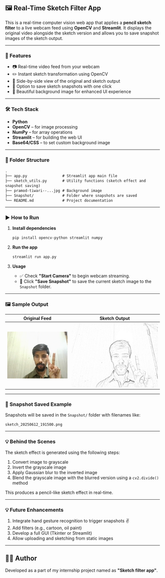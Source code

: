 ## 🖼️ Real-Time Sketch Filter App

This is a real-time computer vision web app that applies a **pencil sketch filter** to a live webcam feed using **OpenCV** and **Streamlit**. It displays the original video alongside the sketch version and allows you to save snapshot images of the sketch output.

---

### 📌 Features

* 📷 Real-time video feed from your webcam
* ✏️ Instant sketch transformation using OpenCV
* 🔀 Side-by-side view of the original and sketch output
* 💾 Option to save sketch snapshots with one click
* 🌄 Beautiful background image for enhanced UI experience

---

### 🛠️ Tech Stack

* **Python**
* **OpenCV** – for image processing
* **NumPy** – for array operations
* **Streamlit** – for building the web UI
* **Base64/CSS** – to set custom background image

---

### 📂 Folder Structure

```
.
├── app.py                # Streamlit app main file
├── sketch_utils.py       # Utility functions (sketch effect and snapshot saving)
├── pramod-tiwari--...jpg # Background image
├── Snapshot/             # Folder where snapshots are saved
└── README.md             # Project documentation
```

---

### ▶️ How to Run

1. **Install dependencies**

   ```bash
   pip install opencv-python streamlit numpy
   ```

2. **Run the app**

   ```bash
   streamlit run app.py
   ```

3. **Usage**

   * ✅ Check **"Start Camera"** to begin webcam streaming.
   * 📸 Click **"Save Snapshot"** to save the current sketch image to the `Snapshot` folder.

---

### 🖼️ Sample Output

| Original Feed              | Sketch Output              |
| -------------------------- | -------------------------- |
| ![Live](Project/Snapshot/Screenshot2025-06-12225113.png) | ![Sketch](Project/Snapshot/sketch_20250611_183040.png) |

---

### 📁 Snapshot Saved Example

Snapshots will be saved in the `Snapshot/` folder with filenames like:

```
sketch_20250612_191500.png
```

---

### 💡 Behind the Scenes

The sketch effect is generated using the following steps:

1. Convert image to grayscale
2. Invert the grayscale image
3. Apply Gaussian blur to the inverted image
4. Blend the grayscale image with the blurred version using a `cv2.divide()` method

This produces a pencil-like sketch effect in real-time.

---

### 💡 Future Enhancements

1. Integrate hand gesture recognition to trigger snapshots ✌️
2. Add filters (e.g., cartoon, oil paint)
3. Develop a full GUI (Tkinter or Streamlit)
4. Allow uploading and sketching from static images

---

## 👨‍💻 Author

Developed as a part of my internship project named as **"Sketch filter app"**.

```
